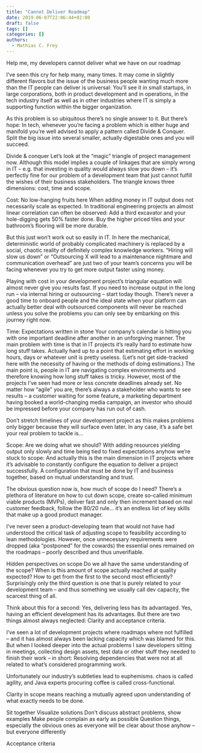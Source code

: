 ```yaml
---
title: "Cannot Deliver Roadmap"
date: 2019-06-07T22:06:44+02:00
draft: false
tags: []
categories: []
authors:
  - Mathias C. Frey
---
```


Help me, my developers cannot deliver what we have on our roadmap

I’ve seen this cry for help many, many times. It may come in slightly different flavors but the issue of the business people wanting much more than the IT people can deliver is universal: You’ll see it in small startups, in large corporations, both in product development and in operations, in the tech industry itself as well as in other industries where IT is simply a supporting function within the bigger organization.

As this problem is so ubiquitous there’s no single answer to it. But there’s hope: In tech, whenever you’re facing a problem which is either huge and manifold you’re well advised to apply a pattern called Divide & Conquer. Split the big issue into several smaller, actually digestable ones and you will succeed.

Divide & conquer
Let’s look at the “magic” triangle of project management now. Although this model implies a couple of linkages that are simply wrong in IT – e.g. that investing in quality would always slow you down – it’s perfectly fine for our problem of a development team that just cannot fulfill the wishes of their business stakeholders. The triangle knows three dimensions: cost, time and scope.

Cost: No low-hanging fruits here
When adding money in IT output does not necessarily scale as expected. In traditional engineering projects an almost linear correlation can often be observed: Add a third excavator and your hole-digging gets 50% faster done. Buy the higher priced tiles and your bathroom’s flooring will be more durable.

But this just won’t work out so easily in IT. In here the mechanical, deterministic world of probably complicated machinery is replaced by a social, chaotic reality of definitely complex knowledge workers. “Hiring will slow us down” or “Outsourcing X will lead to a maintenance nightmare and communication overhead” are just two of your team’s concerns you will be facing whenever you try to get more output faster using money.

Playing with cost in your development project’s triangular equation will almost never give you results fast. If you need to increase output in the long run – via internal hiring or outsourcing – start today though. There’s never a good time to onboard people and the ideal state when your platform can actually better deal with outsourced components will never be reached unless you solve the problems you can only see by embarking on this journey right now.

Time: Expectations written in stone
Your company’s calendar is hitting you with one important deadline after another in an unforgiving manner. The main problem with time is that in IT projects it’s really hard to estimate how long stuff takes. Actually hard up to a point that estimating effort in working hours, days or whatever unit is pretty useless. (Let’s not get side-tracked here with the necessity of having or the methods of doing estimations.) The main point is, people in IT are navigating complex environments and therefore knowing how long stuff takes is tricky. However, most of the projects I’ve seen had more or less concrete deadlines already set. No matter how “agile” you are, there’s always a stakeholder who wants to see results – a customer waiting for some feature, a marketing department having booked a world-changing media campaign, an investor who should be impressed before your company has run out of cash.

Don’t stretch timelines of your development project as this makes problems only bigger because they will surface even later. In any case, it’s a safe bet your real problem to tackle is…

Scope: Are we doing what we should?
With adding resources yielding output only slowly and time being tied to fixed expectations anyhow we’re stuck to scope: And actually this is the main dimension in IT projects where it’s advisable to constantly configure the equation to deliver a project successfully. A configuration that must be done by IT and business together, based on mutual understanding and trust.

The obvious question now is, how much of scope do I need? There’s a plethora of literature on how to cut down scope, create so-called minimum viable products (MVPs), deliver fast and only then increment based on real customer feedback, follow the 80/20 rule… it’s an endless list of key skills that make up a good product manager.

I’ve never seen a product-developing team that would not have had understood the critical task of adjusting scope to feasibility according to lean methodologies. However, once unnecessary requirements were dropped (aka “postponed” for the cowards) the essential ones remained on the roadmaps – poorly described and thus unverifiable.

Hidden perspectives on scope
Do we all have the same understanding of the scope?
When is this amount of scope actually reached at quality expected?
How to get from the first to the second most efficiently?
Surprisingly only the third question is one that is purely related to your development team – and thus something we usually call dev capacity, the scarcest thing of all.

Think about this for a second: Yes, delivering less has its advantaged. Yes, having an efficient development has its advantages. But there are two things almost always neglected: Clarity and acceptance criteria.

I’ve seen a lot of development projects where roadmaps where not fulfilled – and it has almost always been lacking capacity which was blamed for this. But when I looked deeper into the actual problems I saw developers sitting in meetings, collecting design assets, test data or other stuff they needed to finish their work
– in short: Resolving dependencies that were not at all related to what’s considered programming work.

Unfortunately our industry’s subtleties lead to euphemisms. chaos is called agility, and Java experts procuring coffee is called cross-functional.

Clarity in scope means reaching a mutually agreed upon understanding of what exactly needs to be done.

Sit together
Visualize solutions
Don’t discuss abstract problems, show examples
Make people complain as early as possible
Question things, especially the obvious ones as everyone will be clear about those anyhow – but everyone differently

Acceptance criteria